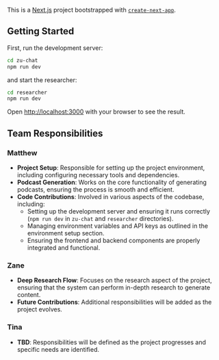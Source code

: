 This is a [Next.js](https://nextjs.org) project bootstrapped with [`create-next-app`](https://nextjs.org/docs/app/api-reference/cli/create-next-app).

## Getting Started

First, run the development server:

```bash
cd zu-chat
npm run dev
```

and start the researcher:

```bash
cd researcher
npm run dev
```

Open [http://localhost:3000](http://localhost:3000) with your browser to see the result.

## Team Responsibilities

### Matthew
- **Project Setup**: Responsible for setting up the project environment, including configuring necessary tools and dependencies.
- **Podcast Generation**: Works on the core functionality of generating podcasts, ensuring the process is smooth and efficient.
- **Code Contributions**: Involved in various aspects of the codebase, including:
  - Setting up the development server and ensuring it runs correctly (`npm run dev` in `zu-chat` and `researcher` directories).
  - Managing environment variables and API keys as outlined in the environment setup section.
  - Ensuring the frontend and backend components are properly integrated and functional.

### Zane
- **Deep Research Flow**: Focuses on the research aspect of the project, ensuring that the system can perform in-depth research to generate content.
- **Future Contributions**: Additional responsibilities will be added as the project evolves.

### Tina
- **TBD**: Responsibilities will be defined as the project progresses and specific needs are identified.


